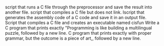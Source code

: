 script that runs a C file through the preprocessor and save the result into another file.
script that compiles a C file but does not link.
Iscript that generates the assembly code of a C code and save it in an output file.
Script that compiles a C file and creates an executable named cisfun
Write a C program that prints exactly "Programming is like building a multilingual puzzle, followed by a new line.
C program that prints exactly with proper grammar, but the outcome is a piece of art,, followed by a new line.
